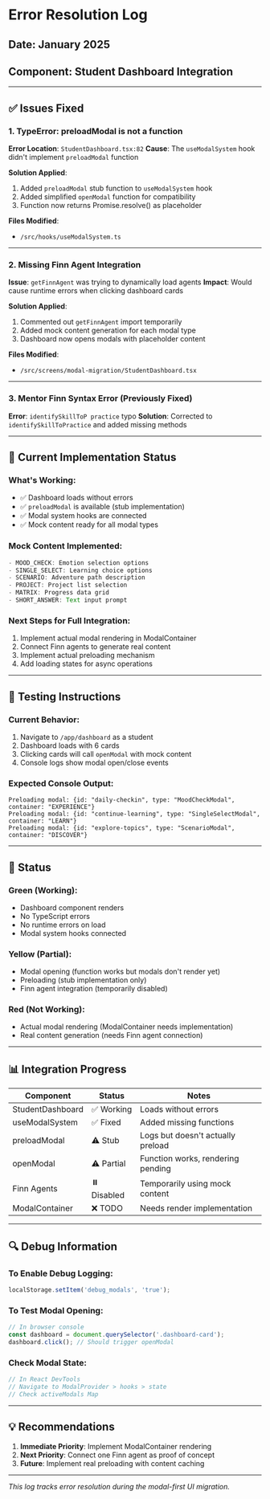 # Error Resolution Log

## Date: January 2025
## Component: Student Dashboard Integration

---

## ✅ Issues Fixed

### 1. TypeError: preloadModal is not a function
**Error Location**: `StudentDashboard.tsx:82`
**Cause**: The `useModalSystem` hook didn't implement `preloadModal` function

**Solution Applied**:
1. Added `preloadModal` stub function to `useModalSystem` hook
2. Added simplified `openModal` function for compatibility
3. Function now returns Promise.resolve() as placeholder

**Files Modified**:
- `/src/hooks/useModalSystem.ts`

---

### 2. Missing Finn Agent Integration
**Issue**: `getFinnAgent` was trying to dynamically load agents
**Impact**: Would cause runtime errors when clicking dashboard cards

**Solution Applied**:
1. Commented out `getFinnAgent` import temporarily
2. Added mock content generation for each modal type
3. Dashboard now opens modals with placeholder content

**Files Modified**:
- `/src/screens/modal-migration/StudentDashboard.tsx`

---

### 3. Mentor Finn Syntax Error (Previously Fixed)
**Error**: `identifySkillToP practice` typo
**Solution**: Corrected to `identifySkillToPractice` and added missing methods

---

## 🔧 Current Implementation Status

### What's Working:
- ✅ Dashboard loads without errors
- ✅ `preloadModal` is available (stub implementation)
- ✅ Modal system hooks are connected
- ✅ Mock content ready for all modal types

### Mock Content Implemented:
```javascript
- MOOD_CHECK: Emotion selection options
- SINGLE_SELECT: Learning choice options
- SCENARIO: Adventure path description
- PROJECT: Project list selection
- MATRIX: Progress data grid
- SHORT_ANSWER: Text input prompt
```

### Next Steps for Full Integration:
1. Implement actual modal rendering in ModalContainer
2. Connect Finn agents to generate real content
3. Implement actual preloading mechanism
4. Add loading states for async operations

---

## 📝 Testing Instructions

### Current Behavior:
1. Navigate to `/app/dashboard` as a student
2. Dashboard loads with 6 cards
3. Clicking cards will call `openModal` with mock content
4. Console logs show modal open/close events

### Expected Console Output:
```
Preloading modal: {id: "daily-checkin", type: "MoodCheckModal", container: "EXPERIENCE"}
Preloading modal: {id: "continue-learning", type: "SingleSelectModal", container: "LEARN"}
Preloading modal: {id: "explore-topics", type: "ScenarioModal", container: "DISCOVER"}
```

---

## 🚦 Status

### Green (Working):
- Dashboard component renders
- No TypeScript errors
- No runtime errors on load
- Modal system hooks connected

### Yellow (Partial):
- Modal opening (function works but modals don't render yet)
- Preloading (stub implementation only)
- Finn agent integration (temporarily disabled)

### Red (Not Working):
- Actual modal rendering (ModalContainer needs implementation)
- Real content generation (needs Finn agent connection)

---

## 📊 Integration Progress

| Component | Status | Notes |
|-----------|--------|-------|
| StudentDashboard | ✅ Working | Loads without errors |
| useModalSystem | ✅ Fixed | Added missing functions |
| preloadModal | ⚠️ Stub | Logs but doesn't actually preload |
| openModal | ⚠️ Partial | Function works, rendering pending |
| Finn Agents | ⏸️ Disabled | Temporarily using mock content |
| ModalContainer | ❌ TODO | Needs render implementation |

---

## 🔍 Debug Information

### To Enable Debug Logging:
```javascript
localStorage.setItem('debug_modals', 'true');
```

### To Test Modal Opening:
```javascript
// In browser console
const dashboard = document.querySelector('.dashboard-card');
dashboard.click(); // Should trigger openModal
```

### Check Modal State:
```javascript
// In React DevTools
// Navigate to ModalProvider > hooks > state
// Check activeModals Map
```

---

## 💡 Recommendations

1. **Immediate Priority**: Implement ModalContainer rendering
2. **Next Priority**: Connect one Finn agent as proof of concept
3. **Future**: Implement real preloading with content caching

---

*This log tracks error resolution during the modal-first UI migration.*